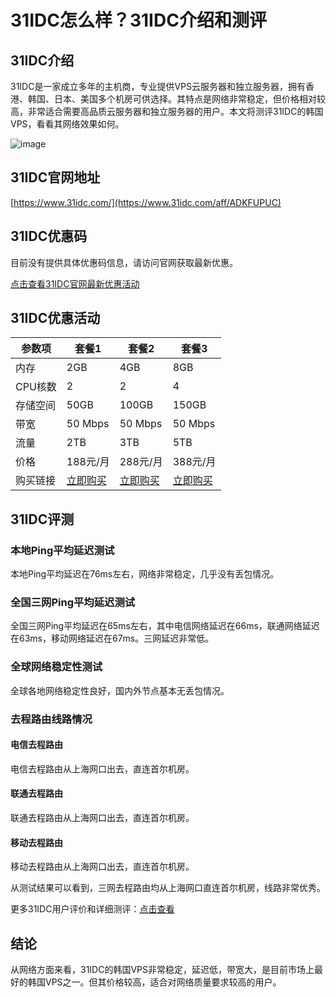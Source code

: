 # 31IDC怎么样？31IDC介绍和测评

## 31IDC介绍

31IDC是一家成立多年的主机商，专业提供VPS云服务器和独立服务器，拥有香港、韩国、日本、美国多个机房可供选择。其特点是网络非常稳定，但价格相对较高，非常适合需要高品质云服务器和独立服务器的用户。本文将测评31IDC的韩国VPS，看看其网络效果如何。

![image](https://github.com/connieq082/31IDC/assets/169513272/9c64673f-5ca7-4eb6-8d4d-2b5e00651e9b)

## 31IDC官网地址

[https://www.31idc.com/](https://www.31idc.com/aff/ADKFUPUC)

## 31IDC优惠码

目前没有提供具体优惠码信息，请访问官网获取最新优惠。

[点击查看31IDC官网最新优惠活动](https://www.31idc.com/aff/ADKFUPUC)

## 31IDC优惠活动

| 参数项     | 套餐1       | 套餐2       | 套餐3       |
| ---------- | ----------- | ----------- | ----------- |
| 内存       | 2GB         | 4GB         | 8GB         |
| CPU核数    | 2           | 2           | 4           |
| 存储空间   | 50GB        | 100GB       | 150GB       |
| 带宽       | 50 Mbps     | 50 Mbps     | 50 Mbps     |
| 流量       | 2TB         | 3TB         | 5TB         |
| 价格       | 188元/月    | 288元/月    | 388元/月    |
| 购买链接   | [立即购买](https://www.31idc.com/aff/ADKFUPUC) | [立即购买](https://www.31idc.com/aff/ADKFUPUC) | [立即购买](https://www.31idc.com/aff/ADKFUPUC) |

## 31IDC评测

### 本地Ping平均延迟测试

本地Ping平均延迟在76ms左右，网络非常稳定，几乎没有丢包情况。


### 全国三网Ping平均延迟测试

全国三网Ping平均延迟在65ms左右，其中电信网络延迟在66ms，联通网络延迟在63ms，移动网络延迟在67ms。三网延迟非常低。

### 全球网络稳定性测试

全球各地网络稳定性良好，国内外节点基本无丢包情况。


### 去程路由线路情况

#### 电信去程路由

电信去程路由从上海网口出去，直连首尔机房。


#### 联通去程路由

联通去程路由从上海网口出去，直连首尔机房。


#### 移动去程路由

移动去程路由从上海网口出去，直连首尔机房。


从测试结果可以看到，三网去程路由均从上海网口直连首尔机房，线路非常优秀。

更多31IDC用户评价和详细测评：[点击查看](https://www.31idc.com/aff/ADKFUPUC)

## 结论

从网络方面来看，31IDC的韩国VPS非常稳定，延迟低，带宽大，是目前市场上最好的韩国VPS之一。但其价格较高，适合对网络质量要求较高的用户。

